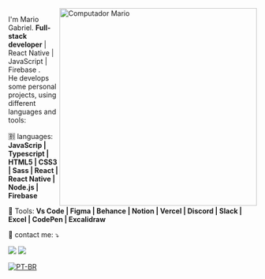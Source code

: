 
<img src="https://i.pinimg.com/originals/68/ae/bf/68aebf4c71bd1d6090f87237272b01e5.gif" min-width="400px" max-width="400px" width="400px" align="right" alt="Computador Mario">

<p align="left"> 
  I'm Mario Gabriel. <strong>Full-stack developer</strong> | React Native | JavaScript | Firebase .<br>
 He develops some personal projects, using different languages and tools:
  
</p>

<p align="left">
🈹 languages: <strong> JavaScrip | Typescript | HTML5 | CSS3 | Sass | React | React Native | Node.js | Firebase </strong>
</p>

<p align="left">
  💼 Tools: <strong>Vs Code | Figma | Behance | Notion | Vercel | Discord | Slack | Excel | CodePen | Excalidraw </strong>
</p>

<p align="left">
  💌 contact me: ⤵️
</p>

<p align="left">
  <a href="https://www.linkedin.com/in/mario-gabriel/" alt="Linkedin">
  <img src="https://img.shields.io/badge/-Linkedin-0e76a8?style=flat-square&logo=Linkedin&logoColor=white&link=LINK-DO-SEU-LINKEDIN" /></a>

  <a href="https://api.whatsapp.com/send?phone=5563984218043" alt="WhatsApp">
<!--     wa.me/556392798274 -->
  <img src="https://img.shields.io/badge/-WhatsApp-25d366?style=flat-square&labelColor=25d366&logo=whatsapp&logoColor=white&link=API-DO-SEU-WHATSAPP"/></a>
</p>  

[![PT-BR](https://img.shields.io/badge/PORTUGUES%20-%23323330.svg?&style=for-the-badge&logo=perfil&logoColor=black&color=3498db)](https://github.com/Mar-io20/Mar-io20/blob/main/README-Protugues.md)


